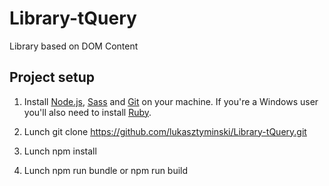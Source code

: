 # Library-tQuery
Library based on DOM Content

## Project setup

1. Install [Node.js](http://nodejs.org/download), [Sass](http://sass-lang.com/tutorial.html) and [Git](http://git-scm.com) on your machine. If you're a Windows user you'll also need to install [Ruby](http://rubyinstaller.org/downloads).

1. Lunch git clone https://github.com/lukasztyminski/Library-tQuery.git
2. Lunch npm install
3. Lunch npm run bundle or npm run build